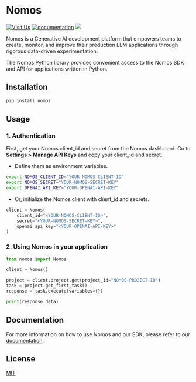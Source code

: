 # Nomos 

[![Visit Us](https://img.shields.io/badge/visit_us-nomos-orange
)](https://docs.getnomos.com) [![documentation](https://img.shields.io/badge/docs-docs?label=documentation
)](https://docs.getnomos.com) [![](https://img.shields.io/badge/Join%20our%20community-Discord-blue)](https://discord.gg/xEPFsvSmkb)

Nomos is a Generative AI development platform that empowers teams to create, monitor, and improve their production LLM applications through rigorous data-driven experimentation. 

The Nomos Python library provides convenient access to the Nomos SDK and API for applications written in Python.


## Installation
```bash
pip install nomos
```

## Usage

### 1. Authentication
First, get your Nomos client_id and secret from the Nomos dashboard. Go to **Settings > Manage API Keys** and copy your client_id and secret.

- Define them as environment variables.
```bash
export NOMOS_CLIENT_ID="YOUR-NOMOS-CLIENT-ID"
export NOMOS_SECRET="YOUR-NOMOS-SECRET-KEY"
export OPENAI_API_KEY="YOUR-OPENAI-API-KEY"
```
- Or, initialize the Nomos client with client_id and secrets.
```python
client = Nomos(
    client_id="<YOUR-NOMOS-CLIENT-ID>", 
    secret="<YOUR-NOMOS-SECRET-KEY>", 
    openai_api_key="<YOUR-OPENAI-API-KEY>"
)
```
### 2. Using Nomos in your application
```python
from nomos import Nomos

client = Nomos()

project = client.project.get(project_id="NOMOS-PROJECT-ID")
task = project.get_first_task()
response = task.execute(variables={})

print(response.data)
```

## Documentation
For more information on how to use Nomos and our SDK, please refer to our [documentation](https://docs.getnomos.com/).

## License

[MIT](https://choosealicense.com/licenses/mit/)
